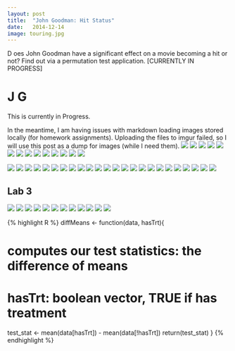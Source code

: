 ```yaml
---
layout: post
title:  "John Goodman: Hit Status"
date:   2014-12-14
image: touring.jpg
---
```


<p class="intro"><span class="dropcap">D</span> oes John Goodman have a significant effect on a movie becoming a hit or not? Find out via a permutation test application. [CURRENTLY IN PROGRESS] </p>


# J G

This is currently in Progress.

In the meantime, I am having issues with markdown loading images stored locally (for homework assignments). Uploading the files to imgur failed, so I will use this post as a dump for images (while I need them).
<img src="/images/movreg.png" />
<img src="/images/l6p21.png" />
<img src="/images/l6p22.png" />
<img src="/images/l6p222.png" />
<img src="/images/l6p23.png" />
<img src="/images/l6p8.png" />
<img src="/images/l6p7.png" />
<img src="/images/l6p5.png" />
<img src="/images/l6p51.png" />
<img src="/images/l6p52.png" />
<img src="/images/lab6p4.png" />
<img src="/images/l6p3.png" />
<img src="/images/l6p2.png" />
<img src="/images/l6p1.png" />







<img src="/images/lab5p1.png" />
<img src="/images/lab5p2.png" />
<img src="/images/lab5p3.png" />
<img src="/images/lab5p4.png" />
<img src="/images/lab5p5.png" />
<img src="/images/lab5p6.png" />
<img src="/images/lab5p62.png" />
<img src="/images/lab5p7.png" />
<img src="/images/lab5p8.png" />
<img src="/images/lab5p9.png" />
<img src="/images/lab5p10.png" />
<img src="/images/lab5p11.png" />
<img src="/images/lab5p12.png" />
<img src="/images/lab5p13.png" />









<img src="/images/q1p1.png" />
<img src="/images/q1p2.png" />
<img src="/images/q2p1.png" />
<img src="/images/q2p2.png" />
<img src="/images/q3.png" />
<img src="/images/q4p1.png" />
<img src="/images/q4p2.png" />







<img src="/images/plot1.png" />

<img src="/images/plot2.png" />

<img src="/images/matlabhw2plot.png" />


## Lab 3
<img src="/images/crimes1.png" />
<img src="/images/crimes2.png" />
<img src="/images/crimes3.png" />
<img src="/images/ppp1.png" />
<img src="/images/ppp2.png" />
<img src="/images/ppp3.png" />
<img src="/images/ppp4.png" />
<img src="/images/ppp5.png" />
<img src="/images/cholera1.png" />
<img src="/images/cholera2.png" />
<img src="/images/cholera3.png" />
<img src="/images/cholera4.png" />




{% highlight R %}
diffMeans <- function(data, hasTrt){
  # computes our test statistics: the difference of means
  # hasTrt: boolean vector, TRUE if has treatment
  test_stat <- mean(data[hasTrt]) - mean(data[!hasTrt])
  return(test_stat)
}
{% endhighlight %}
